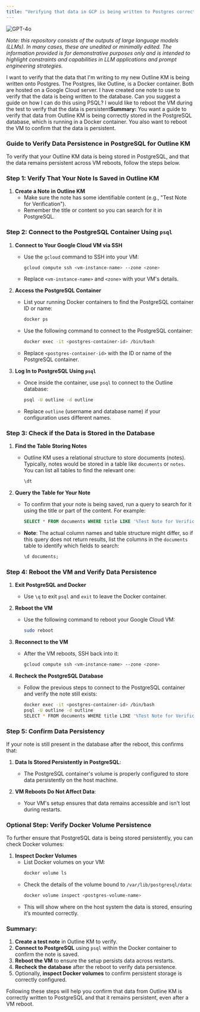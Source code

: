 ```yaml
---
title: "Verifying that data in GCP is being written to Postgres correctly"
---
```

![GPT-4o](https://img.shields.io/badge/GPT--4o-3333FF?style=for-the-badge&logo=openai&logoColor=white)



*Note: this repository consists of the outputs of large language models (LLMs). In many cases, these are unedited or minimally edited. The information provided is for demonstrative purposes only and is intended to highlight constraints and capabilities in LLM applications and prompt engineering strategies.*


I want to verify that the data that I'm writing to my new Outline KM is being written onto Postgres. The Postgres, like Outline, is a Docker container. Both are hosted on a Google Cloud server. I have created one note to use to verify that the data is being written to the database. Can you suggest a guide on how I can do this using PSQL? I would like to reboot the VM during the test to verify that the data is persistent**Summary:** You want a guide to verify that data from Outline KM is being correctly stored in the PostgreSQL database, which is running in a Docker container. You also want to reboot the VM to confirm that the data is persistent.

### Guide to Verify Data Persistence in PostgreSQL for Outline KM

To verify that your Outline KM data is being stored in PostgreSQL, and that the data remains persistent across VM reboots, follow the steps below.

### Step 1: Verify That Your Note Is Saved in Outline KM

1. **Create a Note in Outline KM**
   - Make sure the note has some identifiable content (e.g., "Test Note for Verification").
   - Remember the title or content so you can search for it in PostgreSQL.

### Step 2: Connect to the PostgreSQL Container Using `psql`

1. **Connect to Your Google Cloud VM via SSH**
   - Use the `gcloud` command to SSH into your VM:
     ```bash
     gcloud compute ssh <vm-instance-name> --zone <zone>
     ```
   - Replace `<vm-instance-name>` and `<zone>` with your VM's details.

2. **Access the PostgreSQL Container**
   - List your running Docker containers to find the PostgreSQL container ID or name:
     ```bash
     docker ps
     ```
   - Use the following command to connect to the PostgreSQL container:
     ```bash
     docker exec -it <postgres-container-id> /bin/bash
     ```
   - Replace `<postgres-container-id>` with the ID or name of the PostgreSQL container.

3. **Log In to PostgreSQL Using `psql`**
   - Once inside the container, use `psql` to connect to the Outline database:
     ```bash
     psql -U outline -d outline
     ```
   - Replace `outline` (username and database name) if your configuration uses different names.

### Step 3: Check if the Data is Stored in the Database

1. **Find the Table Storing Notes**
   - Outline KM uses a relational structure to store documents (notes). Typically, notes would be stored in a table like `documents` or `notes`. You can list all tables to find the relevant one:
     ```sql
     \dt
     ```

2. **Query the Table for Your Note**
   - To confirm that your note is being saved, run a query to search for it using the title or part of the content. For example:
     ```sql
     SELECT * FROM documents WHERE title LIKE '%Test Note for Verification%';
     ```
   - **Note**: The actual column names and table structure might differ, so if this query does not return results, list the columns in the `documents` table to identify which fields to search:
     ```sql
     \d documents;
     ```

### Step 4: Reboot the VM and Verify Data Persistence

1. **Exit PostgreSQL and Docker**
   - Use `\q` to exit `psql` and `exit` to leave the Docker container.

2. **Reboot the VM**
   - Use the following command to reboot your Google Cloud VM:
     ```bash
     sudo reboot
     ```

3. **Reconnect to the VM**
   - After the VM reboots, SSH back into it:
     ```bash
     gcloud compute ssh <vm-instance-name> --zone <zone>
     ```

4. **Recheck the PostgreSQL Database**
   - Follow the previous steps to connect to the PostgreSQL container and verify the note still exists:
     ```bash
     docker exec -it <postgres-container-id> /bin/bash
     psql -U outline -d outline
     SELECT * FROM documents WHERE title LIKE '%Test Note for Verification%';
     ```

### Step 5: Confirm Data Persistency

If your note is still present in the database after the reboot, this confirms that:

1. **Data Is Stored Persistently in PostgreSQL**: 
   - The PostgreSQL container's volume is properly configured to store data persistently on the host machine.

2. **VM Reboots Do Not Affect Data**: 
   - Your VM's setup ensures that data remains accessible and isn't lost during restarts.

### Optional Step: Verify Docker Volume Persistence

To further ensure that PostgreSQL data is being stored persistently, you can check Docker volumes:

1. **Inspect Docker Volumes**
   - List Docker volumes on your VM:
     ```bash
     docker volume ls
     ```
   - Check the details of the volume bound to `/var/lib/postgresql/data`:
     ```bash
     docker volume inspect <postgres-volume-name>
     ```
   - This will show where on the host system the data is stored, ensuring it’s mounted correctly.

### Summary:
1. **Create a test note** in Outline KM to verify.
2. **Connect to PostgreSQL** using `psql` within the Docker container to confirm the note is saved.
3. **Reboot the VM** to ensure the setup persists data across restarts.
4. **Recheck the database** after the reboot to verify data persistence.
5. Optionally, **inspect Docker volumes** to confirm persistent storage is correctly configured.

Following these steps will help you confirm that data from Outline KM is correctly written to PostgreSQL and that it remains persistent, even after a VM reboot.